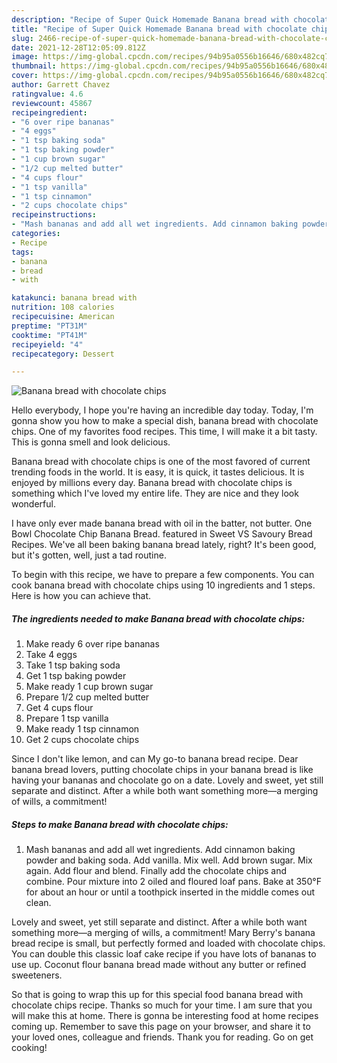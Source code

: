 ```yaml
---
description: "Recipe of Super Quick Homemade Banana bread with chocolate chips"
title: "Recipe of Super Quick Homemade Banana bread with chocolate chips"
slug: 2466-recipe-of-super-quick-homemade-banana-bread-with-chocolate-chips
date: 2021-12-28T12:05:09.812Z
image: https://img-global.cpcdn.com/recipes/94b95a0556b16646/680x482cq70/banana-bread-with-chocolate-chips-recipe-main-photo.jpg
thumbnail: https://img-global.cpcdn.com/recipes/94b95a0556b16646/680x482cq70/banana-bread-with-chocolate-chips-recipe-main-photo.jpg
cover: https://img-global.cpcdn.com/recipes/94b95a0556b16646/680x482cq70/banana-bread-with-chocolate-chips-recipe-main-photo.jpg
author: Garrett Chavez
ratingvalue: 4.6
reviewcount: 45867
recipeingredient:
- "6 over ripe bananas"
- "4 eggs"
- "1 tsp baking soda"
- "1 tsp baking powder"
- "1 cup brown sugar"
- "1/2 cup melted butter"
- "4 cups flour"
- "1 tsp vanilla"
- "1 tsp cinnamon"
- "2 cups chocolate chips"
recipeinstructions:
- "Mash bananas and add all wet ingredients. Add cinnamon baking powder and baking soda. Add vanilla. Mix well. Add brown sugar. Mix again. Add flour and blend. Finally add the chocolate chips and combine. Pour mixture into 2 oiled and floured loaf pans. Bake at 350°F for about an hour or until a toothpick inserted in the middle comes out clean."
categories:
- Recipe
tags:
- banana
- bread
- with

katakunci: banana bread with 
nutrition: 108 calories
recipecuisine: American
preptime: "PT31M"
cooktime: "PT41M"
recipeyield: "4"
recipecategory: Dessert

---
```



![Banana bread with chocolate chips](https://img-global.cpcdn.com/recipes/94b95a0556b16646/680x482cq70/banana-bread-with-chocolate-chips-recipe-main-photo.jpg)

Hello everybody, I hope you're having an incredible day today. Today, I'm gonna show you how to make a special dish, banana bread with chocolate chips. One of my favorites food recipes. This time, I will make it a bit tasty. This is gonna smell and look delicious.

Banana bread with chocolate chips is one of the most favored of current trending foods in the world. It is easy, it is quick, it tastes delicious. It is enjoyed by millions every day. Banana bread with chocolate chips is something which I've loved my entire life. They are nice and they look wonderful.

I have only ever made banana bread with oil in the batter, not butter. One Bowl Chocolate Chip Banana Bread. featured in Sweet VS Savoury Bread Recipes. We've all been baking banana bread lately, right? It's been good, but it's gotten, well, just a tad routine.


To begin with this recipe, we have to prepare a few components. You can cook banana bread with chocolate chips using 10 ingredients and 1 steps. Here is how you can achieve that.

<!--inarticleads1-->

##### The ingredients needed to make Banana bread with chocolate chips:

1. Make ready 6 over ripe bananas
1. Take 4 eggs
1. Take 1 tsp baking soda
1. Get 1 tsp baking powder
1. Make ready 1 cup brown sugar
1. Prepare 1/2 cup melted butter
1. Get 4 cups flour
1. Prepare 1 tsp vanilla
1. Make ready 1 tsp cinnamon
1. Get 2 cups chocolate chips


Since I don't like lemon, and can My go-to banana bread recipe. Dear banana bread lovers, putting chocolate chips in your banana bread is like having your bananas and chocolate go on a date. Lovely and sweet, yet still separate and distinct. After a while both want something more—a merging of wills, a commitment! 

<!--inarticleads2-->

##### Steps to make Banana bread with chocolate chips:

1. Mash bananas and add all wet ingredients. Add cinnamon baking powder and baking soda. Add vanilla. Mix well. Add brown sugar. Mix again. Add flour and blend. Finally add the chocolate chips and combine. Pour mixture into 2 oiled and floured loaf pans. Bake at 350°F for about an hour or until a toothpick inserted in the middle comes out clean.


Lovely and sweet, yet still separate and distinct. After a while both want something more—a merging of wills, a commitment! Mary Berry's banana bread recipe is small, but perfectly formed and loaded with chocolate chips. You can double this classic loaf cake recipe if you have lots of bananas to use up. Coconut flour banana bread made without any butter or refined sweeteners. 

So that is going to wrap this up for this special food banana bread with chocolate chips recipe. Thanks so much for your time. I am sure that you will make this at home. There is gonna be interesting food at home recipes coming up. Remember to save this page on your browser, and share it to your loved ones, colleague and friends. Thank you for reading. Go on get cooking!

